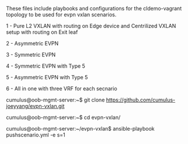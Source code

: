 These files include playbooks and configurations for the cldemo-vagrant topology to be used for evpn vxlan scenarios.

1 - Pure L2 VXLAN with routing on Edge device and Centrilized VXLAN setup with routing on Exit leaf

2 - Asymmetric EVPN

3 - Symmetric EVPN

4 - Symmetric EVPN with Type 5

5 - Asymmetric EVPN with Type 5

6 - All in one with three VRF for each secnario


cumulus@oob-mgmt-server:~$ git clone https://github.com/cumulus-joeyyang/evpn-vxlan.git

cumulus@oob-mgmt-server:~$ cd evpn-vxlan/

cumulus@oob-mgmt-server:~/evpn-vxlan$ ansible-playbook pushscenario.yml -e s=1

